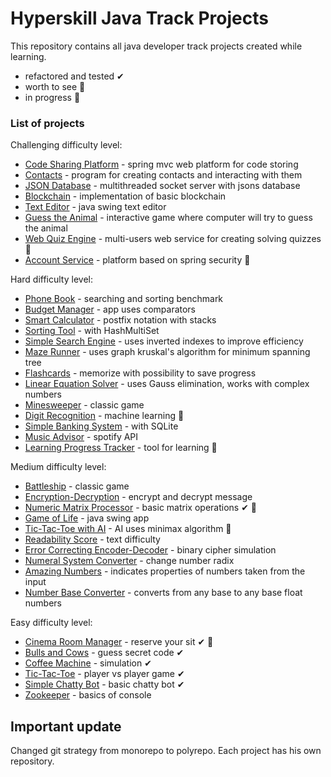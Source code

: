 # Hyperskill Java Track Projects

This repository contains all java developer track projects created while learning.
* refactored and tested ✔
* worth to see 💎
* in progress 🚧

### List of projects

Challenging difficulty level:
- [Code Sharing Platform] - spring mvc web platform for code storing
- [Contacts] - program for creating contacts and interacting with them
- [JSON Database] - multithreaded socket server with jsons database
- [Blockchain] - implementation of basic blockchain
- [Text Editor] - java swing text editor
- [Guess the Animal] - interactive game where computer will try to guess the animal
- [Web Quiz Engine] - multi-users web service for creating solving quizzes 🚧
- [Account Service] - platform based on spring security 💎

Hard difficulty level:
- [Phone Book] - searching and sorting benchmark
- [Budget Manager] - app uses comparators
- [Smart Calculator] - postfix notation with stacks
- [Sorting Tool] - with HashMultiSet
- [Simple Search Engine] - uses inverted indexes to improve efficiency
- [Maze Runner] - uses graph kruskal's algorithm for minimum spanning tree
- [Flashcards] - memorize with possibility to save progress
- [Linear Equation Solver] - uses Gauss elimination, works with complex numbers
- [Minesweeper] - classic game
- [Digit Recognition] - machine learning 🚧
- [Simple Banking System] - with SQLite
- [Music Advisor] - spotify API
- [Learning Progress Tracker] - tool for learning 🚧

Medium difficulty level:
- [Battleship] - classic game
- [Encryption-Decryption] - encrypt and decrypt message
- [Numeric Matrix Processor] - basic matrix operations ✔ 💎
- [Game of Life] - java swing app
- [Tic-Tac-Toe with AI] - AI uses minimax algorithm 🚧
- [Readability Score] - text difficulty
- [Error Correcting Encoder-Decoder] - binary cipher simulation
- [Numeral System Converter] - change number radix
- [Amazing Numbers] - indicates properties of numbers taken from the input
- [Number Base Converter] - converts from any base to any base float numbers

Easy difficulty level:
  - [Cinema Room Manager] - reserve your sit ✔ 💎
  - [Bulls and Cows] - guess secret code ✔
  - [Coffee Machine] - simulation ✔
  - [Tic-Tac-Toe] - player vs player game ✔
  - [Simple Chatty Bot] - basic chatty bot ✔
  - [Zookeeper] - basics of console

## Important update
Changed git strategy from monorepo to polyrepo.
Each project has his own repository.


<!-- easy -->
   [Cinema Room Manager]: https://github.com/iKinsure/hyperskill-java-cinema-room-manager
   [Bulls and Cows]: https://github.com/iKinsure/hyperskill-java-bulls-and-cows
   [Coffee Machine]: https://github.com/iKinsure/hyperskill-java-coffee-machine
   [Tic-Tac-Toe]: https://github.com/iKinsure/hyperskill-java-tic-tac-toe
   [Simple Chatty Bot]: https://github.com/iKinsure/hyperskill-java-simple-chatty-bot
   [Zookeeper]: https://github.com/iKinsure/hyperskill-java-zookeeper
   
<!-- medium -->
   [Battleship]: https://github.com/iKinsure/hyperskill-java-battleship
   [Encryption-Decryption]: https://github.com/iKinsure/hyperskill-java-encryption-decryption
   [Numeric Matrix Processor]: https://github.com/iKinsure/hyperskill-java-numeric-matrix-processor
   [Game of Life]: https://github.com/iKinsure/hyperskill-java-game-of-life
   [Tic-Tac-Toe with AI]: https://github.com/iKinsure/hyperskill-java-tic-tac-toe-with-ai
   [Readability Score]: https://github.com/iKinsure/hyperskill-java-readability-score
   [Error Correcting Encoder-Decoder]: https://github.com/iKinsure/hyperskill-java-error-correcting-encoder-decoder
   [Numeral System Converter]: https://github.com/iKinsure/hyperskill-java-numeral-system-converter
   [Amazing Numbers]: https://github.com/iKinsure/hyperskill-java-amazing-numbers
   [Number Base Converter]: https://github.com/iKinsure/hyperskill-java-number-base-converter
   
<!-- hard -->
   [Phone Book]: https://github.com/iKinsure/hyperskill-java-phone-book
   [Budget Manager]: https://github.com/iKinsure/hyperskill-java-budget-manager
   [Smart Calculator]: https://github.com/iKinsure/hyperskill-java-smart-calculator
   [Sorting Tool]: https://github.com/iKinsure/hyperskill-java-sorting-tool
   [Simple Search Engine]: https://github.com/iKinsure/hyperskill-java-simple-search-engine
   [Maze Runner]: https://github.com/iKinsure/hyperskill-java-maze-runner
   [Flashcards]: https://github.com/iKinsure/hyperskill-java-flashcards
   [Linear Equation Solver]: https://github.com/iKinsure/hyperskill-java-linear-equation-solver
   [Minesweeper]: https://github.com/iKinsure/hyperskill-java-minesweeper
   [Digit Recognition]: https://github.com/iKinsure/hyperskill-java-digit-recognition
   [Simple Banking System]: https://github.com/iKinsure/hyperskill-java-simple-banking-system
   [Music Advisor]: https://github.com/iKinsure/hyperskill-java-music-advisor
   [Learning Progress Tracker]: https://github.com/iKinsure/hyperskill-java-learning-progress-tracker

<!-- challenging -->
   [Code Sharing Platform]: https://github.com/iKinsure/hyperskill-java-code-sharing-platform
   [Contacts]: https://github.com/iKinsure/hyperskill-java-contacts
   [JSON Database]: https://github.com/iKinsure/hyperskill-java-json-database
   [Blockchain]: https://github.com/iKinsure/hyperskill-java-blockchain
   [Text Editor]: https://github.com/iKinsure/hyperskill-java-text-editor
   [Guess the Animal]: https://github.com/iKinsure/hyperskill-java-guess-the-animal
   [Web Quiz Engine]: https://github.com/iKinsure/hyperskill-java-web-quiz-engine
   [Account Service]: https://github.com/iKinsure/hyperskill-java-account-service
